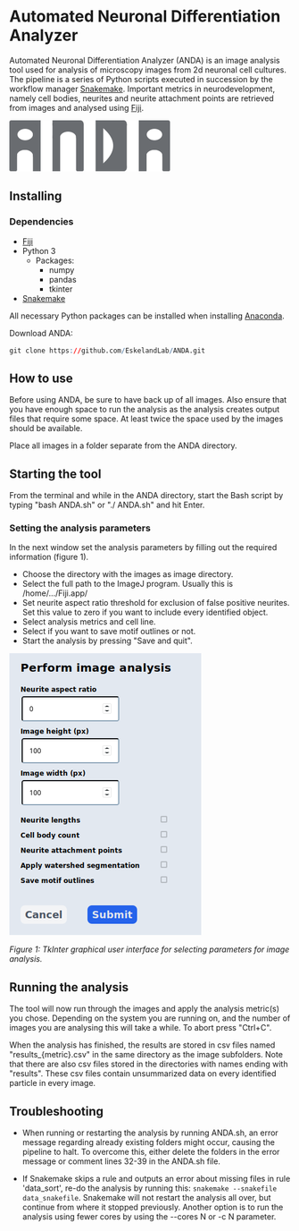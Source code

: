 # Automated Neuronal Differentiation Analyzer

Automated Neuronal Differentiation Analyzer (ANDA) is an image analysis tool used for analysis of microscopy images from 2d neuronal cell cultures. The pipeline is a series of Python scripts executed in succession by the workflow manager [Snakemake](https://snakemake.readthedocs.io). Important metrics in neurodevelopment, namely cell bodies, neurites and neurite attachment points are retrieved from images and analysed using [Fiji](https://imagej.net/Fiji/Downloads).

![image](https://github.com/EskelandLab/ANDA/blob/main/anda_logo.png "ANDA")


## Installing

### Dependencies
* [Fiji](https://imagej.net/Fiji/Downloads)
* Python 3
  - Packages:
    - numpy
    - pandas
    - tkinter
* [Snakemake](https://snakemake.readthedocs.io)

All necessary Python packages can be installed when installing [Anaconda](https://www.anaconda.com).

Download ANDA:
```r
git clone https://github.com/EskelandLab/ANDA.git
```


## How to use

Before using ANDA, be sure to have back up of all images. Also ensure that you have enough space to run the analysis as the analysis creates output files that require some space. At least twice the space used by the images should be available.

Place all images in a folder separate from the ANDA directory.

## Starting the tool

From the terminal and while in the ANDA directory, start the Bash script by typing "bash ANDA.sh" or "./ ANDA.sh" and hit Enter.


### Setting the analysis parameters

In the next window set the analysis parameters by filling out the required information (figure 1).
* Choose the directory with the images as image directory.
* Select the full path to the ImageJ program. Usually this is /home/.../Fiji.app/
* Set neurite aspect ratio threshold for exclusion of false positive neurites. Set this value to zero if you want to include every identified object.
* Select analysis metrics and cell line.
* Select if you want to save motif outlines or not.
* Start the analysis by pressing "Save and quit".

![image](https://github.com/EskelandLab/ANDA/blob/main/image_analysis_gui.png "Graphical user interface")

*Figure 1: TkInter graphical user interface for selecting parameters for image analysis.*
## Running the analysis

The tool will now run through the images and apply the analysis metric(s) you chose. Depending on the system you are running on, and the number of images you are analysing this will take a while. To abort press "Ctrl+C".

When the analysis has finished, the results are stored in csv files named "results_{metric}.csv" in the same directory as the image subfolders.
Note that there are also csv files stored in the directories with names ending with "results". These csv files contain unsummarized data on every identified particle in every image.

## Troubleshooting

* When running or restarting the analysis by running ANDA.sh, an error message regarding already existing folders might occur, causing the pipeline to halt. To overcome this, either delete the folders in the error message or comment lines 32-39 in the ANDA.sh file.

* If Snakemake skips a rule and outputs an error about missing files in rule 'data_sort', re-do the analysis by running this: `snakemake --snakefile data_snakefile`. Snakemake will not restart the analysis all over, but continue from where it stopped previously. Another option is to run the analysis using fewer cores by using the --cores N or -c N parameter.
